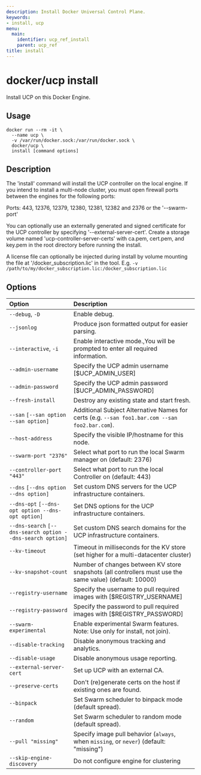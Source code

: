 ```yaml
---
description: Install Docker Universal Control Plane.
keywords:
- install, ucp
menu:
  main:
    identifier: ucp_ref_install
    parent: ucp_ref
title: install
---
```


# docker/ucp install

Install UCP on this Docker Engine.

## Usage

```
docker run --rm -it \
  --name ucp \
  -v /var/run/docker.sock:/var/run/docker.sock \
  docker/ucp \
  install [command options]
```

## Description

The 'install' command will install the UCP controller on the
local engine. If you intend to install a multi-node cluster,
you must open firewall ports between the engines for the
following ports:

Ports: 443, 12376, 12379, 12380, 12381, 12382 and 2376 or the '--swarm-port'

You can optionally use an externally generated and signed certificate
for the UCP controller by specifying '--external-server-cert'.  Create a storage
volume named 'ucp-controller-server-certs' with ca.pem, cert.pem, and key.pem
in the root directory before running the install.

A license file can optionally be injected during install by volume
mounting the file at '/docker_subscription.lic' in the tool.  E.g.
`-v /path/to/my/docker_subscription.lic:/docker_subscription.lic`

## Options

| Option                                                     | Description                                                                                             |
|:-----------------------------------------------------------|:--------------------------------------------------------------------------------------------------------|
| `--debug`, `-D`                                            | Enable debug.                                                                                           |
| `--jsonlog`                                                | Produce json formatted output for easier parsing.                                                       |
| `--interactive`, `-i`                                      | Enable interactive mode.,You will be prompted to enter all required information.                        |
| `--admin-username`                                         | Specify the UCP admin username [$UCP_ADMIN_USER]                                                        |
| `--admin-password`                                         | Specify the UCP admin password [$UCP_ADMIN_PASSWORD]                                                    |
| `--fresh-install`                                          | Destroy any existing state and start fresh.                                                             |
| `--san` `[--san option --san option]`                      | Additional Subject Alternative Names for certs (e.g. `--san foo1.bar.com --san foo2.bar.com`).          |
| `--host-address`                                           | Specify the visible IP/hostname for this node.                                                          |
| `--swarm-port "2376"`                                      | Select what port to run the local Swarm manager on (default: 2376)                                      |
| `--controller-port "443"`                                  | Select what port to run the local Controller on (default: 443)                                          |
| `--dns` `[--dns option --dns option]`                      | Set custom DNS servers for the UCP infrastructure containers.                                           |
| `--dns-opt` `[--dns-opt option --dns-opt option]`          | Set DNS options for the UCP infrastructure containers.                                                  |
| `--dns-search` `[--dns-search option --dns-search option]` | Set custom DNS search domains for the UCP infrastructure containers.                                    |
| `--kv-timeout`                                             | Timeout in milliseconds for the KV store (set higher for a multi-datacenter cluster)                    |
| `--kv-snapshot-count`                                      | Number of changes between KV store snapshots (all controllers must use the same value) (default: 10000) |
| `--registry-username`                                      | Specify the username to pull required images with [$REGISTRY_USERNAME]                                  |
| `--registry-password`                                      | Specify the password to pull required images with [$REGISTRY_PASSWORD]                                  |
| `--swarm-experimental`                                     | Enable experimental Swarm features. Note: Use only for install, not join).                              |
| `--disable-tracking`                                       | Disable anonymous tracking and analytics.                                                               |
| `--disable-usage`                                          | Disable anonymous usage reporting.                                                                      |
| `--external-server-cert`                                   | Set up UCP with an external CA.                                                                         |
| `--preserve-certs`                                         | Don't (re)generate certs on the host if existing ones are found.                                        |
| `--binpack`                                                | Set Swarm scheduler to binpack mode (default spread).                                                   |
| `--random`                                                 | Set Swarm scheduler to random mode (default spread).                                                    |
| `--pull "missing"`                                         | Specify image pull behavior (`always`, when `missing`, or `never`) (default: "missing")                 |
| `--skip-engine-discovery`                                  | Do not configure engine for clustering                                                                  |
